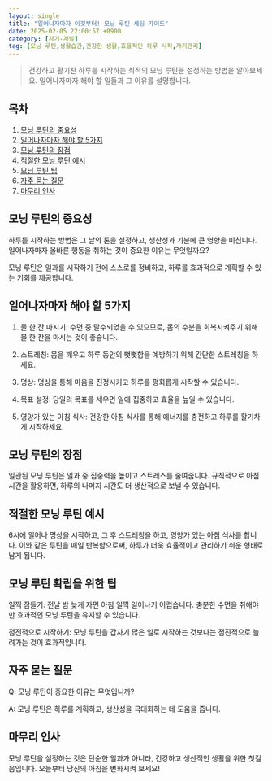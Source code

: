 ```yaml
---
layout: single
title: "일어나자마자 이것부터! 모닝 루틴 세팅 가이드"
date: 2025-02-05 22:00:57 +0900
category: [자기-계발]
tag: [모닝 루틴,생활습관,건강한 생활,효율적인 하루 시작,자기관리]
---
```

  
> 건강하고 활기찬 하루를 시작하는 최적의 모닝 루틴을 설정하는 방법을 알아보세요. 일어나자마자 해야 할 일들과 그 이유를 설명합니다.

## 목차
1. [모닝 루틴의 중요성](#모닝-루틴의-중요성)
2. [일어나자마자 해야 할 5가지](#일어나자마자-해야-할-5가지)
3. [모닝 루틴의 장점](#모닝-루틴의-장점)
4. [적절한 모닝 루틴 예시](#적절한-모닝-루틴-예시)
5. [모닝 루틴 팁](#모닝-루틴-팁)
6. [자주 묻는 질문](#자주-묻는-질문)
7. [마무리 인사](#마무리-인사)

## 모닝 루틴의 중요성

하루를 시작하는 방법은 그 날의 톤을 설정하고, 생산성과 기분에 큰 영향을 미칩니다. 일어나자마자 올바른 행동을 취하는 것이 중요한 이유는 무엇일까요?


모닝 루틴은 일과를 시작하기 전에 스스로를 정비하고, 하루를 효과적으로 계획할 수 있는 기회를 제공합니다.



## 일어나자마자 해야 할 5가지

1. 물 한 잔 마시기: 수면 중 탈수되었을 수 있으므로, 몸의 수분을 회복시켜주기 위해 물 한 잔을 마시는 것이 좋습니다.


2. 스트레칭: 몸을 깨우고 하루 동안의 뻣뻣함을 예방하기 위해 간단한 스트레칭을 하세요.


3. 명상: 명상을 통해 마음을 진정시키고 하루를 평화롭게 시작할 수 있습니다.


4. 목표 설정: 당일의 목표를 세우면 일에 집중하고 효율을 높일 수 있습니다.


5. 영양가 있는 아침 식사: 건강한 아침 식사를 통해 에너지를 충전하고 하루를 활기차게 시작하세요.



## 모닝 루틴의 장점

일관된 모닝 루틴은 일과 중 집중력을 높이고 스트레스를 줄여줍니다. 규칙적으로 아침 시간을 활용하면, 하루의 나머지 시간도 더 생산적으로 보낼 수 있습니다.



## 적절한 모닝 루틴 예시

6시에 일어나 명상을 시작하고, 그 후 스트레칭을 하고, 영양가 있는 아침 식사를 합니다. 이와 같은 루틴을 매일 반복함으로써, 하루가 더욱 효율적이고 관리하기 쉬운 형태로 남게 됩니다.



## 모닝 루틴 확립을 위한 팁

일찍 잠들기: 전날 밤 늦게 자면 아침 일찍 일어나기 어렵습니다. 충분한 수면을 취해야만 효과적인 모닝 루틴을 유지할 수 있습니다.


점진적으로 시작하기: 모닝 루틴을 갑자기 많은 일로 시작하는 것보다는 점진적으로 늘려가는 것이 효과적입니다.



## 자주 묻는 질문

Q: 모닝 루틴이 중요한 이유는 무엇입니까?


A: 모닝 루틴은 하루를 계획하고, 생산성을 극대화하는 데 도움을 줍니다.



## 마무리 인사

모닝 루틴을 설정하는 것은 단순한 일과가 아니라, 건강하고 생산적인 생활을 위한 첫걸음입니다. 오늘부터 당신의 아침을 변화시켜 보세요!

